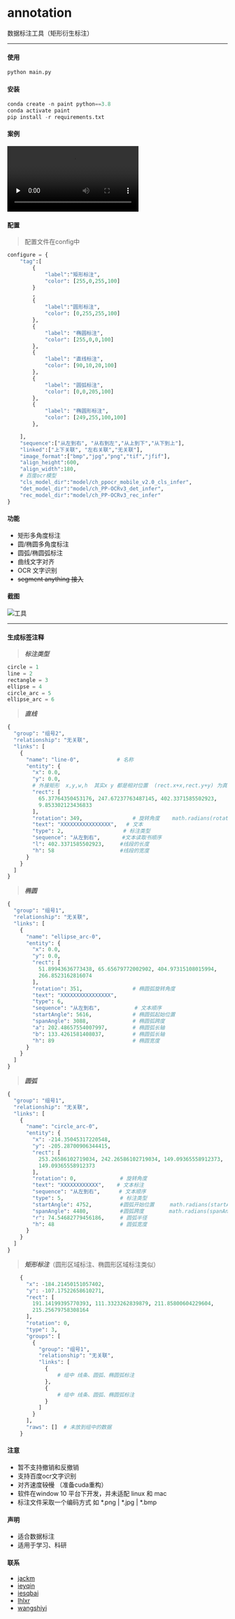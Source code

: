# annotation
数据标注工具（矩形衍生标注）

---
#### 使用
```python
python main.py
```
#### 安装
```python
conda create -n paint python==3.8
conda activate paint
pip install -r requirements.txt
```

#### 案例
<video id="video" controls="" preload="none">
    <source id="mp4" src="./demo/demo.mp4" type="video/mp4">
</video>


#### 配置
> 配置文件在config中
```python
configure = {
    "tag":[
        {
            "label":"矩形标注",
            "color": [255,0,255,100]
        }
        ,
        {
            "label":"圆形标注",
            "color": [0,255,255,100]
        },
        {
            "label": "椭圆标注",
            "color": [255,0,0,100]
        },
        {
            "label": "直线标注",
            "color": [90,10,20,100]
        },
        {
            "label": "圆弧标注",
            "color": [0,0,205,100]
        },
        {
            "label": "椭圆形标注",
            "color": [249,255,100,100]
        },

    ],
    "sequence":["从左到右", "从右到左","从上到下","从下到上"],
    "linked":["上下关联", "左右关联","无关联"],
    "image_format":["bmp","jpg","png","tif","jfif"],
    "align_height":600, 
    "align_width":180,
    # 百度ocr模型
    "cls_model_dir":"model/ch_ppocr_mobile_v2.0_cls_infer",
    "det_model_dir":"model/ch_PP-OCRv3_det_infer",
    "rec_model_dir":"model/ch_PP-OCRv3_rec_infer"  
}
```

#### 功能
* 矩形多角度标注
* 圆/椭圆多角度标注
* 圆弧/椭圆弧标注
* 曲线文字对齐
* OCR 文字识别
* ~~segment anything 接入~~


#### 截图
![工具](pic/ann_demo.png)


----

#### 生成标签注释

> ***标注类型***
```python
circle = 1
line = 2
rectangle = 3
ellipse = 4
circle_arc = 5
ellipse_arc = 6
```
> ***直线***
```python
{
  "group": "组号2",
  "relationship": "无关联",
  "links": [
    {
      "name": "line-0",            # 名称
      "entity": {
        "x": 0.0,
        "y": 0.0,
        # 外接矩形  x,y,w,h  其实x y 都是相对位置  (rect.x+x,rect.y+y) 为真实坐标
        "rect": [
          65.37764350453176, 247.67237763487145, 402.3371585502923,
          9.853302123436833
        ],                              
        "rotation": 349,                # 旋转角度    math.radians(rotation) 转成弧度
        "text": "XXXXXXXXXXXXXXXX",   # 文本
        "type": 2,                   # 标注类型
        "sequence": "从左到右",       #文本读取书顺序
        "l": 402.3371585502923,     #线段的长度
        "h": 58                     #线段的宽度
      }
    }
  ]
}
```
> ***椭圆***
```python
{
  "group": "组号1",
  "relationship": "无关联",
  "links": [
    {
      "name": "ellipse_arc-0",
      "entity": {
        "x": 0.0,
        "y": 0.0,
        "rect": [
          51.89943636773438, 65.65679772002902, 404.97315108015994,
          266.8523162816074
        ],
        "rotation": 351,                # 椭圆弧旋转角度
        "text": "XXXXXXXXXXXXXXXX",
        "type": 6,
        "sequence": "从左到右",           # 文本顺序
        "startAngle": 5616,             # 椭圆弧起始位置
        "spanAngle": 3088,              # 椭圆弧跨度
        "a": 202.48657554007997,        # 椭圆弧长轴
        "b": 133.4261581408037,         # 椭圆弧长轴 
        "h": 89                         # 椭圆宽度
      }
    }
  ]
}
```
> ***圆弧***
```python
{
  "group": "组号1",
  "relationship": "无关联",
  "links": [
    {
      "name": "circle_arc-0",
      "entity": {
        "x": -214.35045317220548,
        "y": -205.28700906344415,
        "rect": [
          253.26586102719034, 242.26586102719034, 149.09365558912373,
          149.09365558912373
        ],
        "rotation": 0,              # 旋转角度
        "text": "XXXXXXXXXXXX",    # 文本标注
        "sequence": "从左到右",      # 文本顺序
        "type": 5,                  # 标注类型
        "startAngle": 4752,         #圆弧开始位置     math.radians(startAngle/16) 转换成 弧度
        "spanAngle": 4480,          #圆弧跨度        math.radians(spanAngle/16) 转换成 弧度
        "r": 74.54682779456186,     # 圆弧半径
        "h": 48                     # 圆弧宽度
      }
    }
  ]
}
```
> ***矩形标注***（圆形区域标注、椭圆形区域标注类似）
```python
    {
      "x": -184.21450151057402,
      "y": -107.17522658610271,
      "rect": [
        191.14199395770393, 111.3323262839879, 211.85800604229604,
        215.25679758308164
      ],
      "rotation": 0,
      "type": 3,
      "groups": [
        {
          "group": "组号1",
          "relationship": "无关联",
          "links": [
            {
                # 组中 线条、圆弧、椭圆弧标注
            },
            {
                # 组中 线条、圆弧、椭圆弧标注
            }
          ]
        }
      ],
      "raws": []  # 未放到组中的数据
    }
```
#### 注意
* 暂不支持撤销和反撤销
* 支持百度ocr文字识别
* 对齐速度~~较慢~~ （准备cuda重构）
* 软件在window 10 平台下开发，并未适配 linux 和 mac
* 标注文件采取一个编码方式 如  *.png | *.jpg | *.bmp
#### 声明
* 适合数据标注
* 适用于学习、科研
#### 联系
* [jackm](jackmca@163.com)
* [ieyqin](ieyqin@gs.zzu.edu.cn)
* [iesqbai](iesqbai@gs.zzu.edu.cn)
* [lhlxr](lhlxr@gs.zzu.edu.cn)
* [wangshiyi](wangshiyi@gs.zzu.edu.cn)


